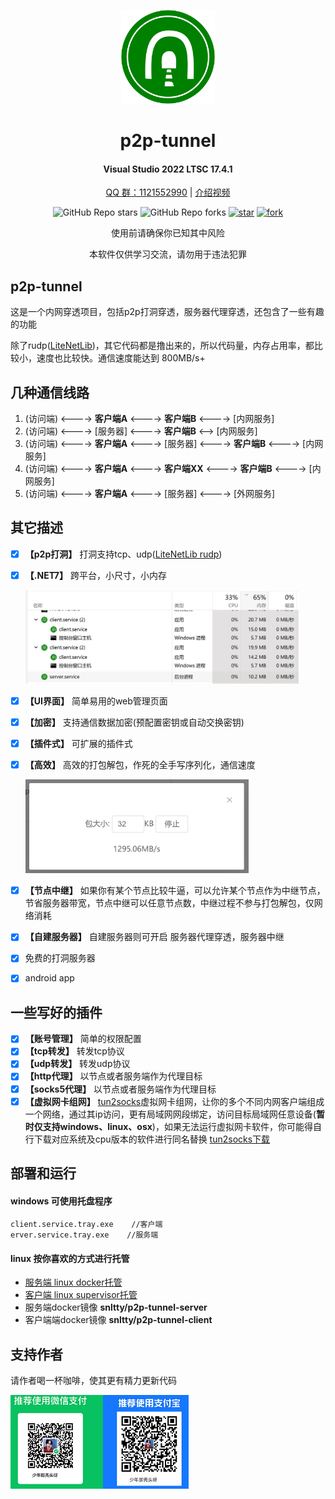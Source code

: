 
<!--
 * @Author: snltty
 * @Date: 2021-08-22 14:09:03
 * @LastEditors: snltty
 * @LastEditTime: 2022-11-21 16:36:26
 * @version: v1.0.0
 * @Descripttion: 功能说明
 * @FilePath: \client.service.ui.webd:\desktop\p2p-tunnel\README.md
-->
<div align="center">
<p><img src="./readme/logo.svg" height="150"></p> 

# p2p-tunnel
#### Visual Studio 2022 LTSC 17.4.1
<a href="https://jq.qq.com/?_wv=1027&k=ucoIVfz4" target="_blank">QQ 群：1121552990</a> | <a href="https://www.bilibili.com/video/BV14M4y117MB">介绍视频</a>

![GitHub Repo stars](https://img.shields.io/github/stars/snltty/p2p-tunnel?style=social)
![GitHub Repo forks](https://img.shields.io/github/forks/snltty/p2p-tunnel?style=social)
[![star](https://gitee.com/snltty/p2p-tunnel/badge/star.svg?theme=dark)](https://gitee.com/snltty/p2p-tunnel/stargazers)
[![fork](https://gitee.com/snltty/p2p-tunnel/badge/fork.svg?theme=dark)](https://gitee.com/snltty/p2p-tunnel/members)

使用前请确保你已知其中风险

本软件仅供学习交流，请勿用于违法犯罪

</div>

## p2p-tunnel

这是一个内网穿透项目，包括p2p打洞穿透，服务器代理穿透，还包含了一些有趣的功能

除了rudp(<a href="https://github.com/RevenantX/LiteNetLib" target="_blank">LiteNetLib</a>)，其它代码都是撸出来的，所以代码量，内存占用率，都比较小，速度也比较快。通信速度能达到 800MB/s+

## 几种通信线路
1. (访问端) <----> **客户端A** <----> **客户端B** <----> [内网服务]
2. (访问端) <----> [服务器] <----> **客户端B** <--> [内网服务]
3. (访问端) <----> **客户端A** <----> [服务器] <----> **客户端B** <----> [内网服务]
4. (访问端) <----> **客户端A** <----> **客户端XX** <----> **客户端B** <----> [内网服务]
5. (访问端) <----> **客户端A** <----> [服务器] <----> [外网服务]


## 其它描述
- [x] **【p2p打洞】** 打洞支持tcp、udp(<a href="https://github.com/RevenantX/LiteNetLib" target="_blank">LiteNetLib rudp</a>)
- [x] **【.NET7】** 跨平台，小尺寸，小内存
    <p><img src="./readme/size.jpg" height="150"></p> 

- [x] **【UI界面】** 简单易用的web管理页面
- [x] **【加密】** 支持通信数据加密(预配置密钥或自动交换密钥)
- [x] **【插件式】** 可扩展的插件式
- [x] **【高效】** 高效的打包解包，作死的全手写序列化，通信速度
    <p><img src="./readme/speed.jpg" height="150"></p> 

- [x] **【节点中继】** 如果你有某个节点比较牛逼，可以允许某个节点作为中继节点，节省服务器带宽，节点中继可以任意节点数，中继过程不参与打包解包，仅网络消耗
- [x] **【自建服务器】** 自建服务器则可开启 服务器代理穿透，服务器中继
- [x] 免费的打洞服务器
- [x] android app

## 一些写好的插件
- [x] **【账号管理】** 简单的权限配置
- [x] **【tcp转发】** 转发tcp协议
- [x] **【udp转发】** 转发udp协议
- [x] **【http代理】**  以节点或者服务端作为代理目标
- [x] **【socks5代理】** 以节点或者服务端作为代理目标
- [x] **【虚拟网卡组网】** <a href="https://github.com/xjasonlyu/tun2socks" target="_blank">tun2socks</a>虚拟网卡组网，让你的多个不同内网客户端组成一个网络，通过其ip访问，更有局域网网段绑定，访问目标局域网任意设备(**暂时仅支持windows、linux、osx**)，如果无法运行虚拟网卡软件，你可能得自行下载对应系统及cpu版本的软件进行同名替换 <a href="https://github.com/xjasonlyu/tun2socks/releases" target="_blank">tun2socks下载</a>

## 部署和运行
#### windows 可使用托盘程序
```
client.service.tray.exe    //客户端
erver.service.tray.exe    //服务端
```

#### linux 按你喜欢的方式进行托管
- <a href="./readme/server-linux.md">服务端 linux docker托管</a>
- <a href="./readme/client-linux.md">客户端 linux supervisor托管</a>
- 服务端docker镜像  **snltty/p2p-tunnel-server**
- 客户端端docker镜像  **snltty/p2p-tunnel-client**


## 支持作者
请作者喝一杯咖啡，使其更有精力更新代码

<p><img src="./readme/qr.jpg" height="150"></p> 